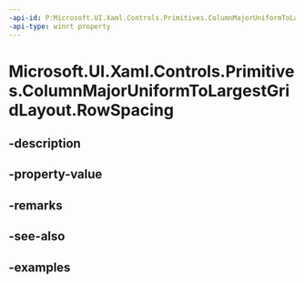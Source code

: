 ```yaml
---
-api-id: P:Microsoft.UI.Xaml.Controls.Primitives.ColumnMajorUniformToLargestGridLayout.RowSpacing
-api-type: winrt property
---
```


# Microsoft.UI.Xaml.Controls.Primitives.ColumnMajorUniformToLargestGridLayout.RowSpacing

<!--
public double RowSpacing { get; set; }
-->

## -description

## -property-value

## -remarks

## -see-also

## -examples

